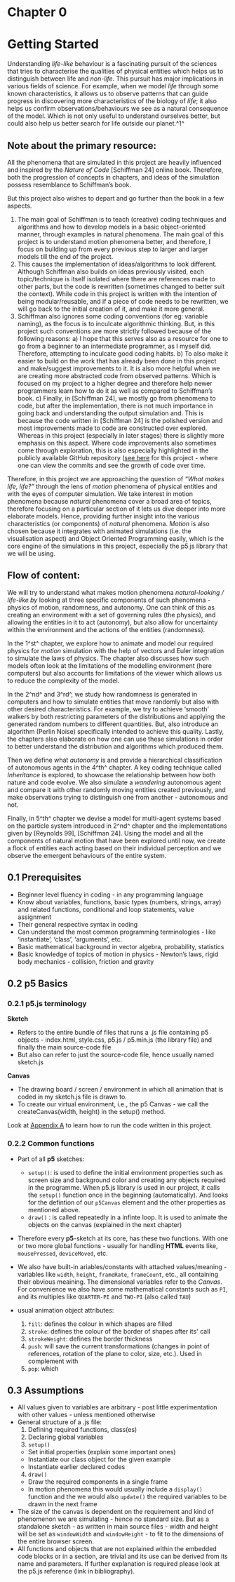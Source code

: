 # Chapter 0

# Getting Started

Understanding *life-like* behaviour is a fascinating pursuit of the sciences that tries to characterise the qualities of physical entities which helps us to distinguish between life and *non-life*. This pursuit has major implications in various fields of science. For example, when we model *life* through some known characteristics, it allows us to observe patterns that can guide progress in discovering more characteristics of the biology of *life*; it also helps us confirm observations/behaviours we see as a natural consequence of the model. Which is not only useful to understand ourselves better, but could also help us better search for life outside our planet.^1^

## Note about the primary resource:

All the phenomena that are simulated in this project are heavily influenced and inspired by the *Nature of Code* [Schiffman 24] online book. Therefore, both the progression of concepts in chapters, and ideas of the simulation possess resemblance to Schiffman’s book.

But this project also wishes to depart and go further than the book in a few aspects.

1. The main goal of Schiffman is to teach (creative) coding techniques and algorithms and how to develop models in a basic object-oriented manner, through examples in natural phenomena. The main goal of this project is to understand motion phenomena better, and therefore, I focus on building up from every previous step to larger and larger models till the end of the project.
2. This causes the implementation of ideas/algorithms to look different. Although Schiffman also builds on ideas previously visited, each topic/technique is itself isolated where there are references made to other parts, but the code is rewritten (sometimes changed to better suit the context). While code in this project is written with the intention of being modular/reusable, and if a piece of code needs to be rewritten, we will go back to the initial creation of it, and make it more general.
3. Schiffman also ignores some coding conventions (for eg: variable naming), as the focus is to inculcate algorithmic thinking. But, in this project such conventions are more strictly followed because of the following reasons:
   a) I hope that this serves also as a resource for one to go from a beginner to an intermediate programmer, as I myself did. Therefore, attempting to inculcate good coding habits.
   b) To also make it easier to build on the work that has already been done in this project and make/suggest improvements to it. It is also more helpful when we are creating more abstracted code from observed patterns. Which is focused on my project to a higher degree and therefore help newer programmers learn how to do it as well as compared to Schiffman’s book.
   c) Finally, in \[Schiffman 24\], we mostly go from phenomena to code, but after the implementation, there is not much importance in going back and understanding the output simulation and. This is because the code written in [Schiffman 24] is the polished version and most improvements made to code are constructed over explored. Whereas in this project (especially in later stages) there is slightly more emphasis on this aspect. Where code improvements also sometimes come through exploration, this is also especially highlighted in the publicly available GitHub repository ([see here](https://github.com/beeezal/Honours-project-codes) for this project - where one can view the commits and see the growth of code over time.

Therefore, in this project we are approaching the question of *“What makes life, life?”* through the lens of *motion* phenomena of physical entities and with the eyes of computer simulation. We take interest in motion phenomena because *natural* phenomena cover a broad area of topics, therefore focusing on a particular section of it lets us dive deeper into more elaborate models. Hence, providing further insight into the various characteristics (or components) of *natural* phenomena. *Motion* is also chosen because it integrates with animated simulations (i.e. the visualisation aspect) and Object Oriented Programming easily, which is the core engine of the simulations in this project, especially the p5.js library that we will be using.

## Flow of content:

We will try to understand what makes motion phenomena *natural-looking / life-like by* looking at three specific components of such phenomena - physics of motion, randomness, and autonomy. One can think of this as creating an environment with a set of governing rules (the physics), and allowing the entities in it to act (autonomy), but also allow for uncertainty within the environment and the actions of the entities (randomness).

In the 1^st^ chapter, we explore how to animate and model our required physics for *motion* simulation with the help of vectors and Euler integration to simulate the laws of physics. The chapter also discusses how such models often look at the limitations of the modelling environment (here computers) but also accounts for limitations of the viewer which allows us to reduce the complexity of the model.

In the 2^nd^ and 3^rd^, we study how randomness is generated in computers and how to simulate entities that move randomly but also with other desired characteristics. For example, we try to achieve ‘smooth’ walkers by both restricting parameters of the distributions and applying the generated random numbers to different quantities. But, also introduce an algorithm (Perlin Noise) specifically intended to achieve this quality. Lastly, the chapters also elaborate on how one can use these simulations in order to better understand the distribution and algorithms which produced them.

Then we define what *autonomy* is and provide a hierarchical classification of autonomous agents in the 4^th^ chapter. A key coding technique called *Inheritance* is explored, to showcase the relationship between how both nature and code evolve. We also simulate a *wandering* autonomous agent and compare it with other randomly moving entities created previously, and make observations trying to distinguish one from another - autonomous and not.

Finally, in 5^th^ chapter we devise a model for multi-agent systems based on the particle system introduced in 2^nd^ chapter and the implementations given by [Reynolds 99], [Schiffman 24]. Using the model and all the components of natural motion that have been explored until now, we create a flock of entities each acting based on their individual perception and we observe the emergent behaviours of the entire system.

## 0.1 Prerequisites

- Beginner level fluency in coding - in any programming language
- Know about variables, functions, basic types (numbers, strings, array) and related functions, conditional and loop statements, value assignment
- Their general respective syntax in coding
- Can understand the most common programming terminologies - like ‘instantiate’, ‘class’, ‘arguments’, etc.
- Basic mathematical background in vector algebra, probability, statistics
- Basic knowledge of topics of motion in physics - Newton’s laws, rigid body mechanics - collision, friction and gravity

## 0.2 p5 Basics

### 0.2.1 p5.js terminology

**Sketch**

- Refers to the entire bundle of files that runs a .js file containing p5 objects - index.html, style.css, p5.js / p5.min.js (the library file) and finally the main source-code file
- But also can refer to just the source-code file, hence usually named sketch.js

**Canvas**

- The drawing board / screen / environment in which all animation that is coded in my sketch.js file is drawn to.
- To create our virtual environment, i.e., the p5 Canvas - we call the createCanvas(width, height) in the setup() method.

Look at [Appendix A]() to learn how to run the code written in this project.

### 0.2.2 Common functions

- Part of all **p5** sketches:
  - `setup()`: is used to define the initial environment properties such as screen size and background color
  and creating any objects required in the programme. When p5.js library is used in our project, it calls the `setup()` function once in the beginning (automatically). And looks for the defintion of our `p5Canvas` element and the other properties as mentioned above.
  - `draw()` : is called repeatedly in a infinte loop. It is used to animate the objects on the canvas (explained in the next chapter)

- Therefore every **p5**-sketch at its core, has these two functions. With one or two more global functions - usually for handling **HTML** events like, `mousePressed`, `deviceMoved`, etc.

- We also have built-in ariables/constants with attached values/meaning - variables like `width`, `height`, `frameRate`, `frameCount`, etc., all containing their obvious meaining. The dimensional variables refer to the   _Canvas_. 
For convenience we also have some mathematical constants such as `PI`, and its multiples like `QUARTER-PI` and `TWO-PI` (also called `TAU`)


- usual animation object attributes:
  1. `fill`: defines the colour in which shapes are filled
  2. `stroke`: defines the colour of the border of shapes after its' call
  3. `strokeWeight`: defines the border thickness
  4. `push`: will save the current transformations (changes in point of references, rotation of the plane to color, size, etc.). Used in complement with
  5. `pop`: which

## 0.3 Assumptions

- All values given to variables are arbitrary - post little experimentation with other values - unless mentioned otherwise
- General structure of a .js file:
  1. Defining required functions, class(es)
  2. Declaring global variables
  3. `setup()`
    * Set initial properties (explain some important ones)
    * Instantiate our class object for the given example
    * Instantiate earlier declared codes
  4. `draw()`
    * Draw the required components in a single frame
    * In motion phenomena this would usually include a `display() `function and the we would also `update()` the required variables to be drawn in the next frame
- The size of the canvas is dependent on the requirement and kind of phenomenon we are simulating - hence no standard size. But as a standalone sketch - as written in main source files - width and height will be set as `windowWidth` and `windowHeight` - to fit to the dimensions of the entire browser screen.
- All functions and objects that are not explained within the embedded code blocks or in a section, are trivial and its use can be derived from its name and parameters. If further explanation is required please look at the p5.js reference (link in bibliography).